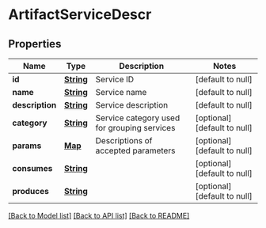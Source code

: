 # ArtifactServiceDescr
## Properties

Name | Type | Description | Notes
------------ | ------------- | ------------- | -------------
**id** | [**String**](string.md) | Service ID | [default to null]
**name** | [**String**](string.md) | Service name | [default to null]
**description** | [**String**](string.md) | Service description | [default to null]
**category** | [**String**](string.md) | Service category used for grouping services | [optional] [default to null]
**params** | [**Map**](ParamDescr.md) | Descriptions of accepted parameters | [optional] [default to null]
**consumes** | [**String**](string.md) |  | [optional] [default to null]
**produces** | [**String**](string.md) |  | [optional] [default to null]

[[Back to Model list]](../README.md#documentation-for-models) [[Back to API list]](../README.md#documentation-for-api-endpoints) [[Back to README]](../README.md)

